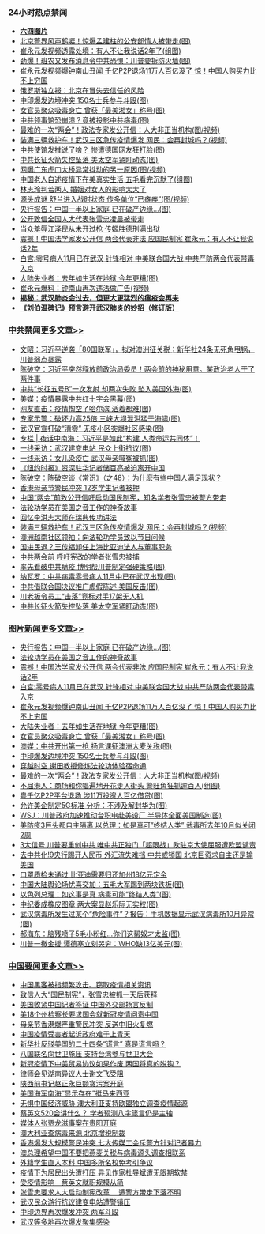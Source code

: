 <div class="catlist">
<h3>24小时热点禁闻</h3>
<ul>
<li><b><a href="64photo" target="_blank">六四图片</a></b></li>
<li><a href="https://github.com/fqnews/bnews/blob/master/cbnews/20200511/1326544.md">北京警界风声鹤唳！惊爆孟建柱的公安部情人被带走(图)</a></li>
<li><a href="https://github.com/fqnews/bnews/blob/master/cbnews/20200511/1326407.md">崔永元发视频透露处境：有人不让我说话2年了(组图)</a></li>
<li><a href="https://github.com/fqnews/bnews/blob/master/cnnews/20200511/1326668.md">劲爆！班农又发布消息令中共恐惧：川普要拆防火墙(图)</a></li>
<li><a href="https://github.com/fqnews/bnews/blob/master/topimagenews/20200511/1326691.md">崔永元发视频爆钟南山丑闻 千亿P2P退场11万人百亿没了 惊！中国人购买力比不上穷国</a></li>
<li><a href="https://github.com/fqnews/bnews/blob/master/comments/20200511/1326394.md">俄罗斯独立报：北京在冒失去信任的风险</a></li>
<li><a href="https://github.com/fqnews/bnews/blob/master/topimagenews/20200511/1326514.md">中印爆发边境冲突 150名士兵参与斗殴(图)</a></li>
<li><a href="https://github.com/fqnews/bnews/blob/master/topimagenews/20200511/1326612.md">女官员聚众吸毒身亡 曾获「最美湘女」称号(图)</a></li>
<li><a href="https://github.com/fqnews/bnews/blob/master/cbnews/20200511/1326557.md">中共领事馆恐崩溃？竟被投影中共病毒(图)</a></li>
<li><a href="https://github.com/fqnews/bnews/blob/master/topimagenews/20200511/1326429.md">最难的一次“两会”！政法专家发公开信：人大非正当机构(图/视频)</a></li>
<li><a href="https://github.com/fqnews/bnews/blob/master/cbnews/20200511/1326734.md">装满三辆救护车！武汉三区急传疫情爆发 网民：会再封城吗？(视频)</a></li>
<li><a href="https://github.com/fqnews/bnews/blob/master/cnnews/hknews/20200511/1326412.md">中共使馆发推说了啥？ 惨遭德国网友狂打脸(图)</a></li>
<li><a href="https://github.com/fqnews/bnews/blob/master/cbnews/20200511/1326572.md">中共长征火箭失控坠落 美太空军紧盯动态(图)</a></li>
<li><a href="https://github.com/fqnews/bnews/blob/master/cbnews/20200511/1326552.md">网曝广东虎门大桥异常抖动的另一原因(图/视频)</a></li>
<li><a href="https://github.com/fqnews/bnews/blob/master/cnnews/20200511/1326682.md">中国老人自述疫情下在美真实生活 五毛看完沉默了(组图)</a></li>
<li><a href="https://github.com/fqnews/bnews/blob/master/yule/20200511/1326710.md">林志玲判若两人 婚姻对女人的影响太大了</a></li>
<li><a href="https://github.com/fqnews/bnews/blob/master/cbnews/20200511/1326500.md">源头成谜 舒兰进入战时状态 传多单位“已瘫痪”(图/视频)</a></li>
<li><a href="https://github.com/fqnews/bnews/blob/master/topimagenews/20200512/1326860.md">央行报告：中国一半以上家庭 已在破产边缘…(图)</a></li>
<li><a href="https://github.com/fqnews/bnews/blob/master/renquan/20200511/1326661.md">公开致信全国人大代表张雪忠凌晨被带走</a></li>
<li><a href="https://github.com/fqnews/bnews/blob/master/comments/20200511/1326673.md">当众羞辱江泽民从未开过枪 传姬胜德刑满出狱</a></li>
<li><a href="https://github.com/fqnews/bnews/blob/master/topimagenews/20200511/1326733.md">震撼！中国法学家发公开信 两会代表非法 应国民制宪 崔永元：有人不让我说话2年</a></li>
<li><a href="https://github.com/fqnews/bnews/blob/master/topimagenews/20200511/1326708.md">白宫:零号病人11月已在武汉 针锋相对 中美联合国大战 中共严防两会代表带毒入京</a></li>
<li><a href="https://github.com/fqnews/bnews/blob/master/topimagenews/20200511/1326613.md">大陆失业者：去年如生活在地狱 今年更糟(图)</a></li>
<li><a href="https://github.com/fqnews/bnews/blob/master/cbnews/20200511/1326535.md">崔永元爆料：钟南山再次违法做广告(视频)</a></li>
<li><b><a href="https://github.com/fqnews/bnews/blob/master/comments/20200211/1275071.md" target="_blank">揭秘：武汉肺炎会过去，但更大更猛烈的瘟疫会再来</a></b></li>
<li><b><a href="https://github.com/fqnews/bnews/blob/master/comments/20200207/1272816.md" target="_blank">《刘伯温碑记》预言避开武汉肺炎的妙招（修订版）</a></b></li>
</ul>
</div>

<div class="catlist">
<h3><a href="https://github.com/fqnews/bnews/blob/master/cbnews/" target="_blank">中共禁闻</a><span><a href="https://github.com/fqnews/bnews/blob/master/cbnews/" target="_blank" rel="nofollow">更多文章>></a></span></h3>
<ul>
<li><a href="https://github.com/fqnews/bnews/blob/master/cbnews/20200512/1326990.md" target="_blank">文昭：习近平逆袭「80国联军」，拟对澳洲征关税；新华社24条无死角甩锅，川普弱点暴露</a></li>
<li><a href="https://github.com/fqnews/bnews/blob/master/cbnews/20200512/1326988.md" target="_blank">陈破空：习近平突然释放前政治局委员！两会前的神秘用意。某政治老人干了两件事</a></li>
<li><a href="https://github.com/fqnews/bnews/blob/master/cbnews/20200512/1326974.md" target="_blank">中共“长征五号B”一次发射 却两次失败 坠入美国外海(图)</a></li>
<li><a href="https://github.com/fqnews/bnews/blob/master/cbnews/20200512/1326973.md" target="_blank">美媒：疫情暴露中共红十字会黑幕(图)</a></li>
<li><a href="https://github.com/fqnews/bnews/blob/master/cbnews/20200512/1326960.md" target="_blank">网友直击：疫情掏空了哈尔滨 活着都难(图)</a></li>
<li><a href="https://github.com/fqnews/bnews/blob/master/cbnews/20200512/1326959.md" target="_blank">专家示警：破坏力高25倍 三峡大坝泄洪猛于海啸(图)</a></li>
<li><a href="https://github.com/fqnews/bnews/blob/master/cbnews/20200512/1326945.md" target="_blank">武汉官宣打破“清零” 无疫小区突爆社区感染(图)</a></li>
<li><a href="https://github.com/fqnews/bnews/blob/master/cbnews/20200512/1326943.md" target="_blank">专栏 | 夜话中南海：习近平是如此“构建 人类命运共同体”！</a></li>
<li><a href="https://github.com/fqnews/bnews/blob/master/cbnews/20200512/1326876.md" target="_blank">一线采访：武汉建变电站 民众上街抗议(图)</a></li>
<li><a href="https://github.com/fqnews/bnews/blob/master/cbnews/20200512/1326875.md" target="_blank">一线采访：女儿染疫亡 武汉母亲喊冤被抓(图)</a></li>
<li><a href="https://github.com/fqnews/bnews/blob/master/cbnews/20200512/1326874.md" target="_blank">《纽约时报》资深驻华记者储百亮被迫离开中国</a></li>
<li><a href="https://github.com/fqnews/bnews/blob/master/cbnews/20200512/1326857.md" target="_blank">陈破空：陈破空谈《常识》（之48）：为什麽有些中国人满足现状？</a></li>
<li><a href="https://github.com/fqnews/bnews/blob/master/cbnews/20200511/1326825.md" target="_blank">香港母亲节警民冲突 12岁学生记者被押</a></li>
<li><a href="https://github.com/fqnews/bnews/blob/master/cbnews/20200511/1326768.md" target="_blank">中国“两会”前致公开信吁启动国民制宪，知名学者张雪忠被警方带走</a></li>
<li><a href="https://github.com/fqnews/bnews/blob/master/comments/20200511/1326751.md" target="_blank">法轮功学员在美国之音工作的神奇故事</a></li>
<li><a href="https://github.com/fqnews/bnews/blob/master/cbnews/20200511/1326732.md" target="_blank">回忆李洪志大师在瑞典传功讲法</a></li>
<li><a href="https://github.com/fqnews/bnews/blob/master/cbnews/20200511/1326734.md" target="_blank">装满三辆救护车！武汉三区急传疫情爆发 网民：会再封城吗？(视频)</a></li>
<li><a href="https://github.com/fqnews/bnews/blob/master/cbnews/20200511/1326629.md" target="_blank">澳洲越南社区领袖：向法轮功学员致以节日问候</a></li>
<li><a href="https://github.com/fqnews/bnews/blob/master/cbnews/20200511/1326717.md" target="_blank">国进民退？王传福卸任上海比亚迪法人与董事职务</a></li>
<li><a href="https://github.com/fqnews/bnews/blob/master/cbnews/20200511/1326684.md" target="_blank">中共两会前 呼吁宪改的学者张雪忠被捕</a></li>
<li><a href="https://github.com/fqnews/bnews/blob/master/cbnews/20200511/1326677.md" target="_blank">率先看破中共瞒疫 博明帮川普制定强硬策略(图)</a></li>
<li><a href="https://github.com/fqnews/bnews/blob/master/cbnews/20200511/1326676.md" target="_blank">纳瓦罗：中共病毒零号病人11月中已在武汉出现(图)</a></li>
<li><a href="https://github.com/fqnews/bnews/blob/master/cbnews/20200511/1326672.md" target="_blank">中共借联合国决议推广虚假陈述 美国反击(图)</a></li>
<li><a href="https://github.com/fqnews/bnews/blob/master/cbnews/20200511/1326646.md" target="_blank">川老板令员工“击落”竞标对手17架无人机</a></li>
<li><a href="https://github.com/fqnews/bnews/blob/master/cbnews/20200511/1326572.md" target="_blank">中共长征火箭失控坠落 美太空军紧盯动态(图)</a></li>

</ul>
</div>
<div class="catlist">
<h3><a href="https://github.com/fqnews/bnews/blob/master/topimagenews/" target="_blank">图片新闻</a><span><a href="https://github.com/fqnews/bnews/blob/master/topimagenews/" target="_blank" rel="nofollow">更多文章>></a></span></h3>
<ul>
<li><a href="https://github.com/fqnews/bnews/blob/master/topimagenews/20200512/1326860.md" target="_blank">央行报告：中国一半以上家庭 已在破产边缘…(图)</a></li>
<li><a href="https://github.com/fqnews/bnews/blob/master/comments/20200511/1326751.md" target="_blank">法轮功学员在美国之音工作的神奇故事</a></li>
<li><a href="https://github.com/fqnews/bnews/blob/master/topimagenews/20200511/1326733.md" target="_blank">震撼！中国法学家发公开信 两会代表非法 应国民制宪 崔永元：有人不让我说话2年</a></li>
<li><a href="https://github.com/fqnews/bnews/blob/master/topimagenews/20200511/1326708.md" target="_blank">白宫:零号病人11月已在武汉 针锋相对 中美联合国大战 中共严防两会代表带毒入京</a></li>
<li><a href="https://github.com/fqnews/bnews/blob/master/topimagenews/20200511/1326691.md" target="_blank">崔永元发视频爆钟南山丑闻 千亿P2P退场11万人百亿没了 惊！中国人购买力比不上穷国</a></li>
<li><a href="https://github.com/fqnews/bnews/blob/master/topimagenews/20200511/1326613.md" target="_blank">大陆失业者：去年如生活在地狱 今年更糟(图)</a></li>
<li><a href="https://github.com/fqnews/bnews/blob/master/topimagenews/20200511/1326612.md" target="_blank">女官员聚众吸毒身亡 曾获「最美湘女」称号(图)</a></li>
<li><a href="https://github.com/fqnews/bnews/blob/master/topimagenews/20200511/1326555.md" target="_blank">澳媒：中共开出第一枪 扬言课征澳洲大麦关税(图)</a></li>
<li><a href="https://github.com/fqnews/bnews/blob/master/topimagenews/20200511/1326514.md" target="_blank">中印爆发边境冲突 150名士兵参与斗殴(图)</a></li>
<li><a href="https://github.com/fqnews/bnews/blob/master/comments/20200511/1322384.md" target="_blank">穿越时空 谢田教授修炼法轮功体验宿命通</a></li>
<li><a href="https://github.com/fqnews/bnews/blob/master/topimagenews/20200511/1326429.md" target="_blank">最难的一次“两会”！政法专家发公开信：人大非正当机构(图/视频)</a></li>
<li><a href="https://github.com/fqnews/bnews/blob/master/topimagenews/20200511/1326417.md" target="_blank">不屈港人：商场和你唱遍地开花走入街头 警旺角狂抓逾百人(组图)</a></li>
<li><a href="https://github.com/fqnews/bnews/blob/master/topimagenews/20200511/1326416.md" target="_blank">粤千亿P2P平台退场 涉11万投资人百亿借贷(图)</a></li>
<li><a href="https://github.com/fqnews/bnews/blob/master/topimagenews/20200511/1326406.md" target="_blank">允许美企制定5G标准 分析：不涉及解封华为(图)</a></li>
<li><a href="https://github.com/fqnews/bnews/blob/master/topimagenews/20200511/1326300.md" target="_blank">WSJ：川普政府加速推动台积电赴美设厂 半导体全面美国制造(图)</a></li>
<li><a href="https://github.com/fqnews/bnews/blob/master/topimagenews/20200510/1326273.md" target="_blank">美防疫3巨头都自主隔离 以总理：如是真可&#8221;终结人类” 武毒所去年10月似关闭2周</a></li>
<li><a href="https://github.com/fqnews/bnews/blob/master/topimagenews/20200510/1326241.md" target="_blank">3大信号 川普要重创中共 唯中共正独门「超限战」欧驻京大使屈服遭欧盟谴责</a></li>
<li><a href="https://github.com/fqnews/bnews/blob/master/topimagenews/20200510/1326162.md" target="_blank">去中共化!9央行踢开人民币 外汇流失难挡 中共或锁国 北京巨资求自主还是输美国</a></li>
<li><a href="https://github.com/fqnews/bnews/blob/master/topimagenews/20200510/1326161.md" target="_blank">口罩质检未通过 比亚迪需要归还加州18亿元定金</a></li>
<li><a href="https://github.com/fqnews/bnews/blob/master/topimagenews/20200510/1326160.md" target="_blank">中国大陆舆论场忧喜交加：五毛大军踢到两块铁板(图)</a></li>
<li><a href="https://github.com/fqnews/bnews/blob/master/topimagenews/20200510/1326159.md" target="_blank">以色列总理：如这事是真 病毒可能“终结人类”(图)</a></li>
<li><a href="https://github.com/fqnews/bnews/blob/master/topimagenews/20200510/1326109.md" target="_blank">中纪委成橡皮图章 两大案显赵乐际无实权(图)</a></li>
<li><a href="https://github.com/fqnews/bnews/blob/master/topimagenews/20200510/1325959.md" target="_blank">武汉病毒所发生过某个“危险事件”？报告：手机数据显示武汉病毒所10月异常(图)</a></li>
<li><a href="https://github.com/fqnews/bnews/blob/master/topimagenews/20200510/1325884.md" target="_blank">郝海东：脑残喷子5毛小粉红&#8230;你们这帮奴才太监(图)</a></li>
<li><a href="https://github.com/fqnews/bnews/blob/master/topimagenews/20200510/1325823.md" target="_blank">川普一撤金援 谭德塞立刻哭穷：WHO缺13亿美元(图)</a></li>

</ul>
</div>
<div class="catlist">
<h3><a href="https://github.com/fqnews/bnews/blob/master/headline/" target="_blank">中国要闻</a><span><a href="https://github.com/fqnews/bnews/blob/master/headline/" target="_blank" rel="nofollow">更多文章>></a></span></h3>
<ul>
<li><a href="https://github.com/fqnews/bnews/blob/master/headline/20200512/1326985.md" target="_blank">中国黑客被指频繁攻击、窃取疫情相关资讯</a></li>
<li><a href="https://github.com/fqnews/bnews/blob/master/headline/20200512/1326984.md" target="_blank">致信人大“国民制宪”，张雪忠被抓一天后获释</a></li>
<li><a href="https://github.com/fqnews/bnews/blob/master/headline/20200512/1326983.md" target="_blank">美国收紧中国记者签证   中国外交部扬言反制</a></li>
<li><a href="https://github.com/fqnews/bnews/blob/master/headline/20200512/1326970.md" target="_blank">美18个州检察长要求国会就新冠疫情问责中国</a></li>
<li><a href="https://github.com/fqnews/bnews/blob/master/headline/20200512/1326969.md" target="_blank">母亲节香港爆严重警民冲突  反送中旧火复燃</a></li>
<li><a href="https://github.com/fqnews/bnews/blob/master/headline/20200512/1326954.md" target="_blank">中国疫情受害者起诉政府难于上青天</a></li>
<li><a href="https://github.com/fqnews/bnews/blob/master/headline/20200512/1326953.md" target="_blank">新华社反驳美国的二十四条“谎言”     真是谎言吗？</a></li>
<li><a href="https://github.com/fqnews/bnews/blob/master/headline/20200512/1326939.md" target="_blank">八国联名向世卫施压   支持台湾参与世卫大会</a></li>
<li><a href="https://github.com/fqnews/bnews/blob/master/headline/20200512/1326927.md" target="_blank">新冠疫情下中美贸易协议如果作废 两国将真的脱钩？</a></li>
<li><a href="https://github.com/fqnews/bnews/blob/master/headline/20200512/1326920.md" target="_blank">律师会见湖南异议人士谢文飞受阻</a></li>
<li><a href="https://github.com/fqnews/bnews/blob/master/headline/20200512/1326919.md" target="_blank">陕西前书记赵正永巨额贪污案开庭</a></li>
<li><a href="https://github.com/fqnews/bnews/blob/master/headline/20200512/1326918.md" target="_blank">美国海军南海“显示存在”挺马来西亚</a></li>
<li><a href="https://github.com/fqnews/bnews/blob/master/headline/20200512/1326892.md" target="_blank">无惧中国经济威胁 澳大利亚支持欧盟独立调查疫情起源</a></li>
<li><a href="https://github.com/fqnews/bnews/blob/master/headline/20200512/1326871.md" target="_blank">蔡英文520会讲什么？ 学者预测八字箴言仍是主轴</a></li>
<li><a href="https://github.com/fqnews/bnews/blob/master/headline/20200512/1326870.md" target="_blank">媒体人张贾龙滋事案在贵阳开庭</a></li>
<li><a href="https://github.com/fqnews/bnews/blob/master/headline/20200512/1326869.md" target="_blank">澳大利亚查病毒来源 北京增税制裁</a></li>
<li><a href="https://github.com/fqnews/bnews/blob/master/headline/20200512/1326855.md" target="_blank">香港爆发大规模警民冲突 七大传媒工会斥警方针对记者暴力</a></li>
<li><a href="https://github.com/fqnews/bnews/blob/master/headline/20200512/1326852.md" target="_blank">澳总理希望中国不要把燕麦关税与病毒源头调查相联系</a></li>
<li><a href="https://github.com/fqnews/bnews/blob/master/headline/20200512/1326850.md" target="_blank">外籍学生直入本科 中国多所名校免考引争议</a></li>
<li><a href="https://github.com/fqnews/bnews/blob/master/headline/20200511/1326846.md" target="_blank">疫情下为居民出头遭打压 异见作家杜导斌遭无限期软禁</a></li>
<li><a href="https://github.com/fqnews/bnews/blob/master/headline/20200511/1326845.md" target="_blank">受疫情影响　蔡英文就职规模从简</a></li>
<li><a href="https://github.com/fqnews/bnews/blob/master/headline/20200511/1326844.md" target="_blank">张雪忠要求人大启动制宪改革 　遭警方带走下落不明</a></li>
<li><a href="https://github.com/fqnews/bnews/blob/master/headline/20200511/1326843.md" target="_blank">武汉民众游行抗议建变电站遭警镇压</a></li>
<li><a href="https://github.com/fqnews/bnews/blob/master/headline/20200511/1326842.md" target="_blank">中印边界再次爆发冲突 两军斗殴</a></li>
<li><a href="https://github.com/fqnews/bnews/blob/master/headline/20200511/1326838.md" target="_blank">武汉等多地再次爆发聚集感染</a></li>

</ul>
</div>